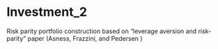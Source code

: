 # Investment_2

Risk parity portfolio construction based on “leverage aversion and risk- parity” paper (Asness, Frazzini, and Pedersen )
